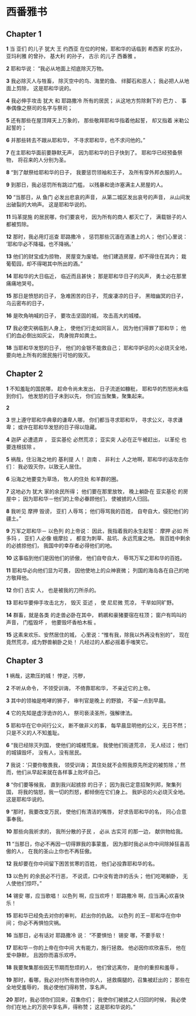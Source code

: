# 西番雅书

## Chapter 1

**1** 当 亚们 的儿子 犹大 王 约西亚 在位的时候，耶和华的话临到 希西家 的玄孙， 亚玛利雅 的曾孙， 基大利 的孙子， 古示 的儿子 西番雅 。

**2** 耶和华说： “我必从地面上彻底除灭万物。

**3** 我必除灭人与牲畜， 除灭空中的鸟、海里的鱼、 绊脚石和恶人； 我必把人从地面上剪除， 这是耶和华说的。

**4** 我必伸手攻击 犹大 和 耶路撒冷 所有的居民； 从这地方剪除剩下的 巴力 、 事奉偶像之祭司的名字与祭司；

**5** 还有那些在屋顶拜天上万象的， 那些敬拜耶和华指着他起誓， 却又指着 米勒公 起誓的；

**6** 并那些转去不跟从耶和华， 不寻求耶和华，也不求问他的。”

**7** 在主耶和华面前要静默无声， 因为耶和华的日子快到了。 耶和华已经预备祭物， 将召来的人分别为圣。

**8** “到了献祭给耶和华的日子， 我要惩罚领袖和王子， 及所有穿外邦衣服的人。

**9** 到那日，我必惩罚所有跳过门槛， 以残暴和诡诈塞满主人房屋的人。

**10** “当那日，从 鱼门 必发出悲哀的声音， 从第二城区发出哀号的声音， 从山间发出破裂的大响声。 这是耶和华说的。

**11** 玛革提施 的居民哪，你们要哀号， 因为所有的商人 都灭亡了， 满载银子的人都被剪除。

**12** 那时，我必用灯巡查 耶路撒冷 ， 惩罚那些沉湎在酒渣上的人； 他们心里说： ‘耶和华必不降福，也不降祸。’

**13** 他们的财宝成为掠物， 房屋变为废墟。 他们建造房屋，却不得住在其内； 栽葡萄园，却不得喝其中所出的酒。”

**14** 耶和华的大日临近， 临近而且甚快； 那是耶和华日子的风声， 勇士必在那里痛痛地哭号。

**15** 那日是愤怒的日子， 急难困苦的日子， 荒废凄凉的日子， 黑暗幽冥的日子， 乌云密布的日子，

**16** 是吹角呐喊的日子， 要攻击坚固的城， 攻击高大的城楼。

**17** 我必使灾祸临到人身上， 使他们行走如同盲人， 因为他们得罪了耶和华； 他们的血必倒出如灰尘， 肉身抛弃如粪土。

**18** 当耶和华发怒的日子， 他们的金银不能救自己； 耶和华妒忌的火必烧灭全地， 要向地上所有的居民施行可怕的毁灭。

## Chapter 2

**1** 不知羞耻的国民哪， 趁命令尚未发出， 日子流逝如糠秕， 耶和华的烈怒尚未临到你们， 他发怒的日子未到以先， 你们应当聚集，聚集起来。

**2** 

**3** 世上遵守耶和华典章的谦卑人哪， 你们都当寻求耶和华， 寻求公义，寻求谦卑； 或许在耶和华发怒的日子得以隐藏。

**4** 迦萨 必遭遗弃 ， 亚实基伦 必然荒凉； 亚实突 人必在正午被赶出， 以革伦 也要连根拔除 。

**5** 祸哉，住沿海之地的 基利提 人！ 迦南 、 非利士 人之地啊，耶和华的话攻击你们： 我必毁灭你，以致无人居住。

**6** 沿海之地要变为草场， 牧人的住处 和羊群的圈。

**7** 这地必为 犹大 家的余民所得； 他们要在那里放牧， 晚上躺卧在 亚实基伦 的房屋中； 因为耶和华－他们的上帝必眷顾他们， 使被掳的人归回。

**8** 我听见 摩押 毁谤， 亚扪 人辱骂； 他们辱骂我的百姓， 自夸自大，侵犯他们的疆土。”

**9** 万军之耶和华－ 以色列 的上帝说： 因此，我指着我的永生起誓： 摩押 必如 所多玛 ， 亚扪 人必像 蛾摩拉 ， 都变为刺草、盐坑、永远荒废之地。 我百姓中剩余的必掳掠他们， 我国中的幸存者必得他们的地。

**10** 这事临到他们是因他们的骄傲， 他们自夸自大， 辱骂万军之耶和华的百姓。

**11** 耶和华必向他们显为可畏， 因他使地上的众神衰微； 列国的海岛各在自己的地方敬拜他。

**12** 你们 古实 人， 也是被我的刀所杀的。

**13** 耶和华要伸手攻击北方， 毁灭 亚述 ， 使 尼尼微 荒凉， 干旱如同旷野。

**14** 群畜，就是各类 的走兽必卧在其中， 鹈鹕和豪猪要宿在柱顶； 窗户有鸣叫的声音， 门槛毁坏 ， 他要毁坏香柏木板 。

**15** 这素来欢乐、安然居住的城， 心里说：“惟有我，除我以外再没有别的”， 现在竟然荒凉，成为野兽躺卧之处！ 凡经过的人都必摇着手嗤笑它。

## Chapter 3

**1** 祸哉，这欺压的城！ 悖逆，污秽，

**2** 不听从命令， 不领受训诲， 不倚靠耶和华， 不亲近它的上帝。

**3** 其中的领袖是咆哮的狮子， 审判官是晚上 的野狼， 不留一点到早晨。

**4** 它的先知是虚浮诡诈的人， 祭司亵渎圣所，强解律法。

**5** 耶和华在它中间行公义， 断不做非义的事， 每早晨显明他的公义，无日不然； 只是不义的人不知羞耻。

**6** “我已经除灭列国， 使他们的城楼荒废。 我使他们街道荒凉， 无人经过； 他们的城镇毁坏， 没有人，没有居民。

**7** 我说：‘只要你敬畏我， 领受训诲； 其住处就不会照我原先所定的被剪除 。’ 然而，他们从早起来就在各样事上败坏自己。

**8** “你们要等候我， 直到我兴起掳掠 的日子； 因为我已定意招聚列邦，聚集列国， 将我的恼怒，我一切的烈怒，都倾倒在它们身上。 我妒忌的火必烧灭全地。 这是耶和华说的。

**9** “那时，我要改变万民， 使他们有清洁的嘴唇， 好求告耶和华的名， 同心合意事奉我。

**10** 那些向我祈求的， 我所分散的子民 ， 必从 古实河 的那一边， 献供物给我。

**11** “当那日，你必不再因一切得罪我的事蒙羞， 因为那时我必从你中间除掉狂喜高傲的人， 在我的圣山上你也不再狂傲。

**12** 我却要在你中间留下困苦贫寒的百姓， 他们必投靠耶和华的名。

**13** 以色列 的余民必不行恶， 不说谎，口中没有诡诈的舌头； 他们吃喝躺卧， 无人使他们惊吓。”

**14** 锡安 哪，应当歌唱！ 以色列 啊，应当欢呼！ 耶路撒冷 啊，应当满心欢喜快乐！

**15** 耶和华已经免去对你的审判， 赶出你的仇敌。 以色列 的王－耶和华在你中间； 你必不再惧怕灾祸。

**16** 当那日，必有话对 耶路撒冷 说： “不要惧怕！ 锡安 哪，不要手软！

**17** 耶和华－你的上帝在你中间 大有能力，施行拯救。 他必因你欢欣喜乐， 他在爱中静默， 且因你而喜乐欢呼。

**18** 我要聚集那些因无节期而愁烦的人， 他们曾远离你， 是你的重担和羞辱 。

**19** 那时，看哪，我必对付所有苦待你的人， 拯救瘸腿的，召集被赶出的； 那些在全地受羞辱的， 我必使他们得称赞，享名声。

**20** 那时，我必领你们回来，召集你们； 我使你们被掳之人归回的时候， 我必使你们在地上的万民中享名声，得称赞； 这是耶和华说的。”


